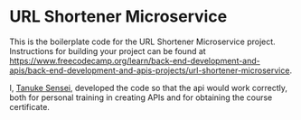 # URL Shortener Microservice

This is the boilerplate code for the URL Shortener Microservice project. Instructions for building your project can be found at https://www.freecodecamp.org/learn/back-end-development-and-apis/back-end-development-and-apis-projects/url-shortener-microservice.

I, [Tanuke Sensei](https://www.linkedin.com/in/tanukesensei/), developed the code so that the api would work correctly, both for personal training in creating APIs and for obtaining the course certificate.